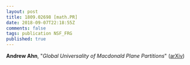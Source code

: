 ```yaml
---
layout: post
title: 1809.02698 [math.PR]
date: 2018-09-07T22:18:55Z
comments: false
tags: publication NSF_FRG
published: true
---
```


<b>Andrew Ahn</b>, "<i>Global Universality of Macdonald Plane Partitions</i>" ([arXiv](http://arxiv.org/abs/1809.02698v1))
